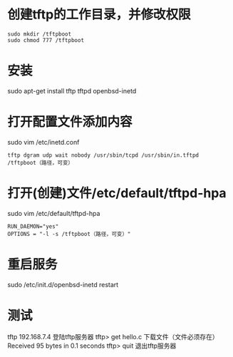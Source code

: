 # 创建tftp的工作目录，并修改权限
```shell
sudo mkdir /tftpboot
sudo chmod 777 /tftpboot
```
# 安装
sudo apt-get install tftp tftpd openbsd-inetd
# 打开配置文件添加内容
sudo vim /etc/inetd.conf 
```
tftp dgram udp wait nobody /usr/sbin/tcpd /usr/sbin/in.tftpd  /tftpboot（路径，可变）
```
# 打开(创建)文件/etc/default/tftpd-hpa
sudo vim /etc/default/tftpd-hpa
```
RUN_DAEMON="yes"
OPTIONS = "-l -s /tftpboot（路径，可变）"
```
# 重启服务
sudo /etc/init.d/openbsd-inetd restart
# 测试
tftp 192.168.7.4            登陆tftp服务器
tftp> get hello.c           下载文件（文件必须存在）
    Received 95 bytes in 0.1 seconds
tftp> quit      退出tftp服务器